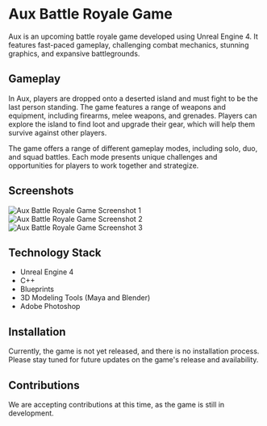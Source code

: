 # Aux Battle Royale Game

Aux is an upcoming battle royale game developed using Unreal Engine 4. It features fast-paced gameplay, challenging combat mechanics, stunning graphics, and expansive battlegrounds.

## Gameplay

In Aux, players are dropped onto a deserted island and must fight to be the last person standing. The game features a range of weapons and equipment, including firearms, melee weapons, and grenades. Players can explore the island to find loot and upgrade their gear, which will help them survive against other players.

The game offers a range of different gameplay modes, including solo, duo, and squad battles. Each mode presents unique challenges and opportunities for players to work together and strategize.

## Screenshots

![Aux Battle Royale Game Screenshot 1](screenshots/aux_screenshot1.png)
![Aux Battle Royale Game Screenshot 2](screenshots/aux_screenshot2.png)
![Aux Battle Royale Game Screenshot 3](screenshots/aux_screenshot3.png)

## Technology Stack

- Unreal Engine 4
- C++
- Blueprints
- 3D Modeling Tools (Maya and Blender)
- Adobe Photoshop

## Installation

Currently, the game is not yet released, and there is no installation process. Please stay tuned for future updates on the game's release and availability.

## Contributions

We are accepting contributions at this time, as the game is still in development.
